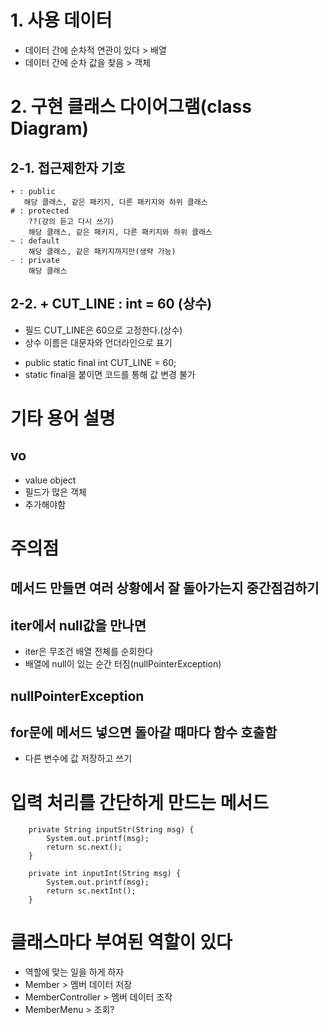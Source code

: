 # 1. 사용 데이터
- 데이터 간에 순차적 연관이 있다 > 배열
- 데이터 간에 순차 값을 찾음 > 객체

# 2. 구현 클래스 다이어그램(class Diagram)
## 2-1. 접근제한자 기호
```
+ : public
   해당 클래스, 같은 패키지, 다른 패키지와 하위 클래스
# : protected
    ??(강의 듣고 다시 쓰기)
    해당 클래스, 같은 패키지, 다른 패키지와 하위 클래스
~ : default
    해당 클래스, 같은 패키지까지만(생략 가능)
- : private
    해당 클래스
```

## 2-2. + CUT_LINE : int = 60 (상수) 
- 필드 CUT_LINE은 60으로 고정한다.(상수)
- 상수 이름은 대문자와 언더라인으로 표기
+ public static final int CUT_LINE = 60; 
+ static final을 붙이면 코드를 통해 값 변경 불가

# 기타 용어 설명
## vo
- value object
- 필드가 많은 객체
- 추가해야함


# 주의점

## 메서드 만들면 여러 상황에서 잘 돌아가는지 중간점검하기

## iter에서 null값을 만나면
- iter은 무조건 배열 전체를 순회한다
- 배열에 null이 있는 순간 터짐(nullPointerException)
## nullPointerException

## for문에 메서드 넣으면 돌아갈 때마다 함수 호출함
- 다른 변수에 값 저장하고 쓰기


# 입력 처리를 간단하게 만드는 메서드
```
    private String inputStr(String msg) {
        System.out.printf(msg);
        return sc.next();
    }

    private int inputInt(String msg) {
        System.out.printf(msg);
        return sc.nextInt();
    }
```

# 클래스마다 부여된 역할이 있다
- 역할에 맞는 일을 하게 하자
- Member > 멤버 데이터 저장
- MemberController > 멤버 데이터 조작
- MemberMenu > 조회?